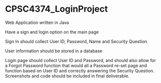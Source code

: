 # CPSC4374_LoginProject

Web Application written in Java

Have a sign and login option on the main page

Sign In should collect User ID, Password, Name and Security Question.

User information should be stored in a database

Login page should collect User ID and Password, and should also allow for a Forgot Password function that would all a Password re-set page and function based on User ID and correctly answering the Security Question.  Screenshots and code should be included in final deliverable.

